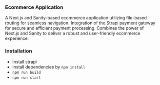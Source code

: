 ### Ecommerce Application 

A Next.js and Sanity-based ecommerce application utilizing file-based routing for seamless navigation.
Integration of the Strapi payment gateway for secure and efficient payment processing.
Combines the power of Next.js and Sanity to deliver a robust and user-friendly ecommerce experience.


### Installation 
  - Install strapi 
  - Install dependencies by ```npm install```
  - ```npm run build```
  - ```npm run start```
